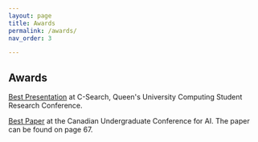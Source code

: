 ```yaml
---
layout: page
title: Awards
permalink: /awards/
nav_order: 3

---
```


## Awards
[Best Presentation](https://www.youtube.com/watch?v=nNdFkq-y8Ng&t=12s) at C-Search, Queen's University Computing Student Research Conference. 


[Best Paper](https://qmind.ca/wp-content/uploads/2020/05/Proceedings-of-CUCAI-2020.pdf) at the Canadian Undergraduate Conference for AI. The paper can be found on page 67. 
